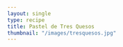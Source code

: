 ```yaml
---
layout: single
type: recipe
title: Pastel de Tres Quesos
thumbnail: "/images/tresquesos.jpg"
---
```

